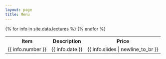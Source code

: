 ```yaml
---
layout: page
title: Menu
---
```


<table class="table table-hover">
	<tr>
		<th>
			Item
		</th>
		<th>
			Description
		</th>
		<th>
			Price
		</th>
	</tr>
	{% for info in site.data.lectures %}
	<tr>
	  <td>
	    {{ info.number }}
	  </td>
	  <td>
	    {{ info.date }}
	  </td>
	  <td>
	    {{ info.slides | newline_to_br }}
	  </td>
	</tr>
	{% endfor %}
</table>

